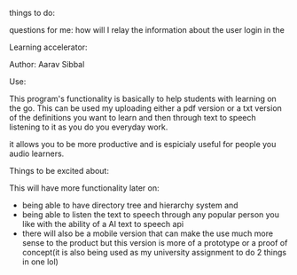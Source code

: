 things to do:

questions for me:
how will I relay the information about the user login in the 



Learning accelerator:

Author: Aarav Sibbal    

Use:

This program's functionality is basically to help students with 
learning on the go. This can be used my uploading either a pdf version
or a txt version of the definitions you want to learn and then through 
text to speech listening to it as you do you everyday work.

it allows you to be more productive and is espicialy useful for 
people you audio learners.

Things to be excited about:

This will have more functionality later on: 
- being able to have directory tree and hierarchy system and 
- being able to listen the text to speech through any popular person
    you like with the ability of a AI text to speech api
- there will also be a mobile version that can make the use much more
    sense to the product but this version is more of a prototype or a 
    proof of concept(it is also being used as my university assignment
    to do 2 things in one lol)
 